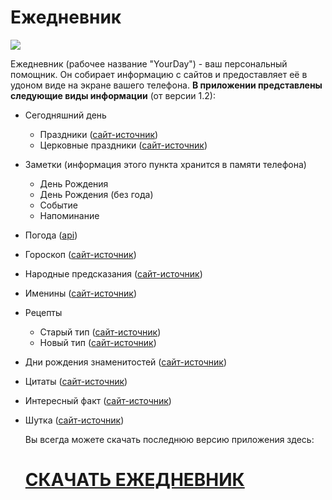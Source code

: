 # Ежедневник
![](http://rchat.info/others/app_1/deary.jpg)

Ежедневник (рабочее название "YourDay") - ваш персональный помощник. Он собирает информацию с сайтов и предоставляет её в удоном виде на экране вашего телефона. 
**В приложении представлены следующие виды информации** (от версии 1.2):

  - Сегодняшний день
    - Праздники ([сайт-источник](https://my-calend.ru/holidays/russia))
    - Церковные праздники ([сайт-источник](https://my-calend.ru/orthodox-calendar))
  - Заметки (информация этого пункта хранится в памяти телефона)
    - День Рождения
    - День Рождения (без года)
    - Событие
    - Напоминание
  - Погода ([api](https://openweathermap.org/))
  - Гороскоп ([сайт-источник](https://1001goroskop.ru/))
  - Народные предсказания ([сайт-источник](https://my-calend.ru/day-omens))
  - Именины ([сайт-источник](https://my-calend.ru/name-days))
  - Рецепты
    - Старый тип ([сайт-источник](https://canadacook.ru/recipes_month))
    - Новый тип ([сайт-источник](https://aboutfood.club/random-dish/))
  - Дни рождения знаменитостей  ([сайт-источник](https://stuki-druki.com/Den-rozhdeniya-izvestnih-ludey.php))
  - Цитаты ([сайт-источник](https://joke-citation.com/random))
  - Интересный факт ([сайт-источник](https://randstuff.ru/fact/))
  - Шутка ([сайт-источник](https://randstuff.ru/joke/))

    Вы всегда можете скачать последнюю версию приложения здесь:
    # [СКАЧАТЬ ЕЖЕДНЕВНИК](http://rchat.info/others/app_1/app_2.apk)
